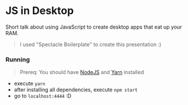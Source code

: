 # JS in Desktop

Short talk about using JavaScript to create desktop apps that eat up your RAM.

> I used "Spectacle Boilerplate" to create this presentation :)

### Running

> Prereq: You should have [NodeJS](https://nodejs.org/en/) and [Yarn](https://yarnpkg.com/en/) installed

- execute `yarn`
- after installing all dependencies, execute `npm start`
- go to `localhost:4444` :D